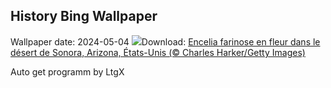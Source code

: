 ## History Bing Wallpaper
Wallpaper date: 2024-05-04
![](https://www.bing.com/th?id=OHR.SonoranSpring_FR-CA8061697646_UHD.jpg&w=1000)Download: [Encelia farinose en fleur dans le désert de Sonora, Arizona, États-Unis (© Charles Harker/Getty Images)](https://www.bing.com/th?id=OHR.SonoranSpring_FR-CA8061697646_UHD.jpg)

Auto get programm by LtgX

